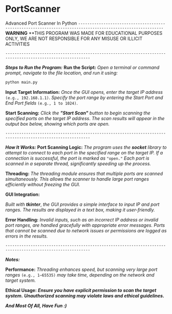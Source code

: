 # PortScanner
Advanced Port Scanner In Python
`-----------------------------------------------------------------------------------------------------------`
                                       **WARNING**
**THIS PROGRAM WAS MADE FOR EDUCATIONAL PURPOSES ONLY, WE ARE NOT RESPONSIBLE FOR ANY MISUSE OR ILLICIT ACTIVITIES

`-----------------------------------------------------------------------------------------------------------`

***Steps to Run the Program:***
**Run the Script:**
*Open a terminal or command prompt, navigate to the file location, and run it using:*
```bash
python main.py
```


**Input Target Information:**
*Once the GUI opens, enter the target IP address* `(e.g., 192.168.1.1)`.
*Specify the port range by entering the Start Port and End Port fields* `(e.g., 1 to 1024)`.


**Start Scanning:**
*Click the* ***"Start Scan"*** *button to begin scanning the specified ports on the target IP address*.
*The scan results will appear in the output box below, showing which ports are open.*


`-----------------------------------------------------------------------------------------------------------`

***How It Works:***
**Port Scanning Logic:**
*The program uses the* ***socket*** *library to attempt to connect to each port in the specified range on the target IP.*
*If a connection is successful, the port is marked as* `"open."`
*Each port is scanned in a separate thread, significantly speeding up the process.*


**Threading:**
*The threading module ensures that multiple ports are scanned simultaneously.*
*This allows the scanner to handle large port ranges efficiently without freezing the GUI.*


**GUI Integration:**

*Built with* ***tkinter***, *the GUI provides a simple interface to input IP and port ranges.*
*The results are displayed in a text box, making it user-friendly.*


**Error Handling:**
*Invalid inputs, such as an incorrect IP address or invalid port ranges, are handled gracefully with appropriate error messages.*
*Ports that cannot be scanned due to network issues or permissions are logged as errors in the results.*

`-----------------------------------------------------------------------------------------------------------`

***Notes:***

**Performance:**
*Threading enhances speed, but scanning very large port ranges* `(e.g., 1–65535)` *may take time, depending on the network and target system.*


**Ethical Usage:**
***Ensure you have explicit permission to scan the target system.***
***Unauthorized scanning may violate laws and ethical guidelines.***


***And Most Of All, Have Fun :)***
